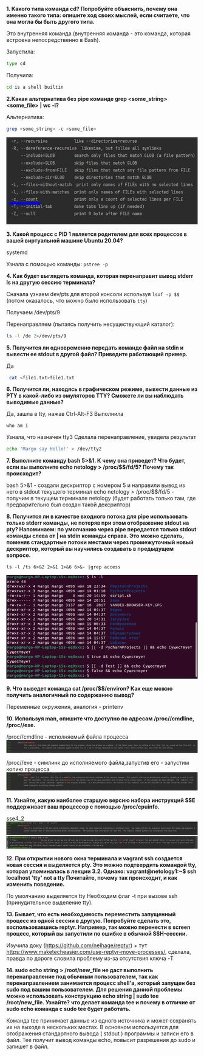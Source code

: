 **1. Какого типа команда cd? Попробуйте объяснить, почему она именно такого типа: опишите ход своих мыслей, если считаете, что она могла бы быть другого типа.**

Это внутренняя команда (внутренняя команда - это команда, которая встроена непосредственно в Bash). 

Запустила:
```bash
type cd
```

Получила:
```bash
cd is a shell builtin
```

**2.Какая альтернатива без pipe команде grep <some_string> <some_file> | wc -l?**

Альтернатива:
```bash
grep <some_string> -c <some_file> 
```
![img.png](files/img_15.png)

**3. Какой процесс с PID 1 является родителем для всех процессов в вашей виртуальной машине Ubuntu 20.04?**

systemd

Узнала с помощью команды: ```pstree -p```

**4. Как будет выглядеть команда, которая перенаправит вывод stderr ls на другую сессию терминала?**

Сначала узнаем dev/pts для второй консоли используя ```lsof -p $$``` (потом оказалось, что можно было использовать ```tty```)

Получаем /dev/pts/9

Перенаправляем (пытаясь получить несуществующий каталог):
```bash
ls -l /de 2>/dev/pts/9
```

**5. Получится ли одновременно передать команде файл на stdin и вывести ее stdout в другой файл? Приведите работающий пример.**

Да
```bash
 cat <file1.txt>file1.txt
```

**6. Получится ли, находясь в графическом режиме, вывести данные из PTY в какой-либо из эмуляторов TTY? 
Сможете ли вы наблюдать выводимые данные?**

Да, зашла в tty, нажав Ctrl-Alt-F3 
Выполнила 

```
who am i
```

Узнала, что назначен tty3
Сделала перенаправление, увидела результат

```bash
echo 'Margo say Hello!' > /dev/tty2
```

**7. Выполните команду bash 5>&1. К чему она приведет? Что будет, если вы выполните echo netology > /proc/$$/fd/5? Почему так происходит?**

bash 5>&1 - создали дескриптор с номером 5 и направили вывод из него в stdout текущего терминал
echo netology > /proc/$$/fd/5 - получим в текущем терминале netology (будет работать только там, где предварительно был создан такой дексриптор)

**8. Получится ли в качестве входного потока для pipe использовать только stderr команды, 
не потеряв при этом отображение stdout на pty?
Напоминаем: по умолчанию через pipe передается только stdout команды слева от | на stdin команды справа. 
Это можно сделать, поменяв стандартные потоки местами через промежуточный новый дескриптор, 
который вы научились создавать в предыдущем вопросе.**

```
ls -l /ts 6>&2 2>&1 1>&6 6>&- |grep access
```

![img.png](files/img_21.png)

**9. Что выведет команда cat /proc/$$/environ? Как еще можно получить аналогичный по содержанию вывод?**

Переменные окружения, аналогия - printenv

**10. Используя man, опишите что доступно по адресам /proc/<PID>/cmdline, /proc/<PID>/exe.**

/proc/<PID>/cmdline - исполняемый файла процесса
![img.png](files/img_16.png)

/proc/<PID>/exe - симлинк до исполняемого файла,запустив его - запустим копию процесса
![img.png](files/img_17.png)


**11. Узнайте, какую наиболее старшую версию набора инструкций SSE поддерживает ваш процессор с помощью /proc/cpuinfo.**

sse4_2
![img.png](files/img_18.png)
![img.png](files/img_19.png)

**12. При открытии нового окна терминала и vagrant ssh создается новая сессия и выделяется pty.
Это можно подтвердить командой tty, которая упоминалась в лекции 3.2.
Однако: vagrant@netology1:~$ ssh localhost 'tty'
not a tty
Почитайте, почему так происходит, и как изменить поведение.**

По умолчанию выделяется tty
Необходим флаг -t при вызове ssh (принудительное выделение tty).

**13. Бывает, что есть необходимость переместить запущенный процесс из одной сессии в другую.
Попробуйте сделать это, воспользовавшись reptyr. Например, так можно перенести в screen процесс, 
который вы запустили по ошибке в обычной SSH-сессии.**

Изучила доку (https://github.com/nelhage/reptyr) + тут https://www.maketecheasier.com/use-reptyr-move-processes/, сделала, правда 
по дороге словила проблему из-за отсутствия ключа -T


**14. sudo echo string > /root/new_file не даст выполнить перенаправление под обычным пользователем, 
так как перенаправлением занимается процесс shell'а, который запущен без sudo под вашим пользователем.
Для решения данной проблемы можно использовать конструкцию echo string | sudo tee /root/new_file. 
Узнайте? что делает команда tee и почему в отличие от sudo echo команда с sudo tee будет работать.**

Команда tee принимает данные из одного источника и может сохранять их на выходе в нескольких местах.
В основном используется для отображения стандартного вывода ( stdout ) программы и записи его в файл.
Tee получит вывод команды echo, повысит разрешения до sudo и запишет в файл.

